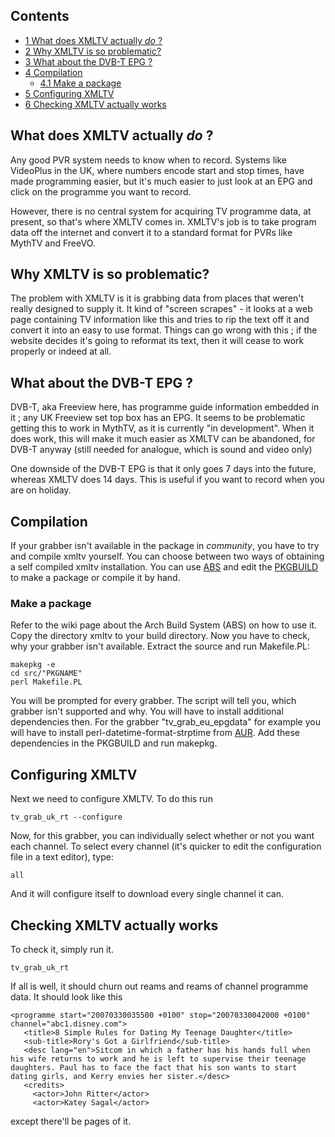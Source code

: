 ## Contents

*   [1 What does XMLTV actually *do* ?](#What_does_XMLTV_actually_.2Ado.2A_.3F)
*   [2 Why XMLTV is so problematic?](#Why_XMLTV_is_so_problematic.3F)
*   [3 What about the DVB-T EPG ?](#What_about_the_DVB-T_EPG_.3F)
*   [4 Compilation](#Compilation)
    *   [4.1 Make a package](#Make_a_package)
*   [5 Configuring XMLTV](#Configuring_XMLTV)
*   [6 Checking XMLTV actually works](#Checking_XMLTV_actually_works)

## What does XMLTV actually *do* ?

Any good PVR system needs to know when to record. Systems like VideoPlus in the UK, where numbers encode start and stop times, have made programming easier, but it's much easier to just look at an EPG and click on the programme you want to record.

However, there is no central system for acquiring TV programme data, at present, so that's where XMLTV comes in. XMLTV's job is to take program data off the internet and convert it to a standard format for PVRs like MythTV and FreeVO.

## Why XMLTV is so problematic?

The problem with XMLTV is it is grabbing data from places that weren't really designed to supply it. It kind of "screen scrapes" - it looks at a web page containing TV information like this and tries to rip the text off it and convert it into an easy to use format. Things can go wrong with this ; if the website decides it's going to reformat its text, then it will cease to work properly or indeed at all.

## What about the DVB-T EPG ?

DVB-T, aka Freeview here, has programme guide information embedded in it ; any UK Freeview set top box has an EPG. It seems to be problematic getting this to work in MythTV, as it is currently "in development". When it does work, this will make it much easier as XMLTV can be abandoned, for DVB-T anyway (still needed for analogue, which is sound and video only)

One downside of the DVB-T EPG is that it only goes 7 days into the future, whereas XMLTV does 14 days. This is useful if you want to record when you are on holiday.

## Compilation

If your grabber isn't available in the package in _community_, you have to try and compile xmltv yourself. You can choose between two ways of obtaining a self compiled xmltv installation. You can use [ABS](/index.php/ABS "ABS") and edit the [PKGBUILD](/index.php/PKGBUILD "PKGBUILD") to make a package or compile it by hand.

### Make a package

Refer to the wiki page about the Arch Build System (ABS) on how to use it. Copy the directory xmltv to your build directory. Now you have to check, why your grabber isn't available. Extract the source and run Makefile.PL:

```
makepkg -e
cd src/"PKGNAME"
perl Makefile.PL

```

You will be prompted for every grabber. The script will tell you, which grabber isn't supported and why. You will have to install additional dependencies then. For the grabber "tv_grab_eu_epgdata" for example you will have to install perl-datetime-format-strptime from [AUR](/index.php/AUR "AUR"). Add these dependencies in the PKGBUILD and run makepkg.

## Configuring XMLTV

Next we need to configure XMLTV. To do this run

```
tv_grab_uk_rt --configure

```

Now, for this grabber, you can individually select whether or not you want each channel. To select every channel (it's quicker to edit the configuration file in a text editor), type:

```
all

```

And it will configure itself to download every single channel it can.

## Checking XMLTV actually works

To check it, simply run it.

```
tv_grab_uk_rt

```

If all is well, it should churn out reams and reams of channel programme data. It should look like this

```
<programme start="20070330035500 +0100" stop="20070330042000 +0100" channel="abc1.disney.com">
   <title>8 Simple Rules for Dating My Teenage Daughter</title>
   <sub-title>Rory's Got a Girlfriend</sub-title>
   <desc lang="en">Sitcom in which a father has his hands full when his wife returns to work and he is left to supervise their teenage daughters. Paul has to face the fact that his son wants to start dating girls, and Kerry envies her sister.</desc>
   <credits>
     <actor>John Ritter</actor>
     <actor>Katey Sagal</actor>

```

except there'll be pages of it.